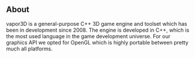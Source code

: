## About

vapor3D is a general-purpose C++ 3D game engine and toolset which has been in development since 2008. The engine is developed in C++, which is the most used language in the game development universe. For our graphics API we opted for OpenGL which is highly portable between pretty much all platforms.